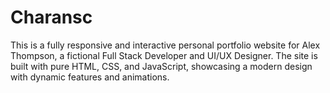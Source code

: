 # Charansc
This is a fully responsive and interactive personal portfolio website for Alex Thompson, a fictional Full Stack Developer and UI/UX Designer. The site is built with pure HTML, CSS, and JavaScript, showcasing a modern design with dynamic features and animations.
